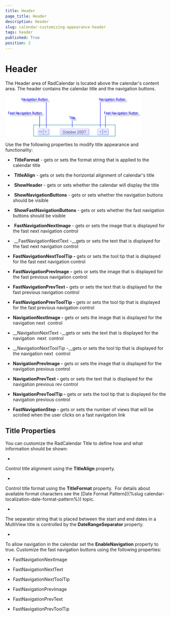 ```yaml
---
title: Header
page_title: Header
description: Header
slug: calendar-customizing-appearance-header
tags: header
published: True
position: 2
---
```


# Header



The Header area of RadCalendar is located above the calendar's content area. The header contains the calendar title and the navigation buttons.



![calendar-customizing-appearance-header 001](images/calendar-customizing-appearance-header001.png)

Use the the following properties to modify title appearance and functionality:

*  __TitleFormat__ - gets or sets the format string that is applied to the calendar title 


*  __TitleAlign__ - gets or sets the horizontal alignment of calendar's title 


*  __ShowHeader__ - gets or sets whether the calendar will display the title 


*  __ShowNavigationButtons__ - gets or sets whether the navigation buttons should be visible 


*  __ShowFastNavigationButtons__ - gets or sets whether the fast navigation buttons should be visible 


*  __FastNavigationNextImage__ - gets or sets the image that is displayed for the fast next navigation control 


*  __FastNavigationNextText -__gets or sets the text that is displayed for the fast next navigation control 


* __FastNavigationNextToolTip -__ gets or sets the tool tip that is displayed for the fast next navigation control 


* __FastNavigationPrevImage -__ gets or sets the image that is displayed for the fast previous navigation control 


* __FastNavigationPrevText -__ gets or sets the text that is displayed for the fast previous navigation control 


* __FastNavigationPrevToolTip -__ gets or sets the tool tip that is displayed for the fast previous navigation control 


* __NavigationNextImage -__ gets or sets the image that is displayed for the navigation next  control 


* __NavigationNextText -__gets or sets the text that is displayed for the navigation  next  control 


* __NavigationNextToolTip -__gets or sets the tool tip that is displayed for the navigation next  control 


* __NavigationPrevImage -__ gets or sets the image that is displayed for the navigation previous control 


* __NavigationPrevText -__ gets or sets the text that is displayed for the navigation previous rev control 


* __NavigationPrevToolTip -__ gets or sets the tool tip that is displayed for the navigation previous control 


* __FastNavigationStep -__ gets or sets the number of views that will be scrolled when the user clicks on a fast navigation link

## Title Properties

You can customize the RadCalendar Title to define how and what information should be shown: 

* 
Control title alignment using the __TitleAlign__ property. 


* 
Control title format using the __TitleFormat__ property.  For details about available format characters see the [Date Format Pattern]({%slug calendar-localization-date-format-pattern%}) topic.


* 
The separator string that is placed between the start and end dates in a MultiView title is controlled by the __DateRangeSeparator__ property. 


* 
To allow navigation in the calendar set the __EnableNavigation__ property to true. Customize the fast navigation buttons using the following properties:
   		

* FastNavigationNextImage

* FastNavigationNextText

* FastNavigationNextToolTip

* FastNavigationPrevImage

* FastNavigationPrevText

* FastNavigationPrevToolTip
